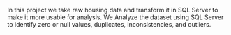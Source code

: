In this project we take raw housing data and transform it in SQL Server to make it more usable for analysis.
We Analyze the dataset using SQL Server to identify zero or null values, duplicates, inconsistencies, and outliers.
